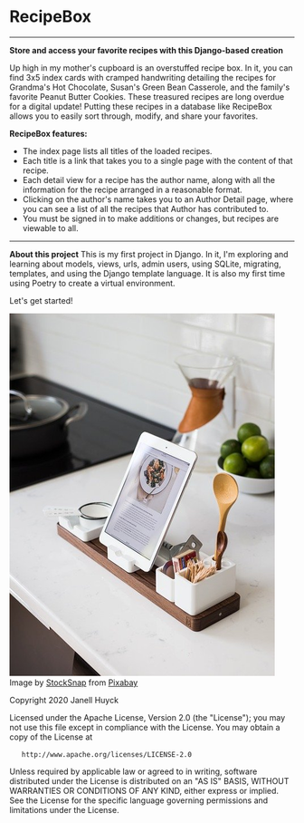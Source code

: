 # RecipeBox
<hr>
<strong>Store and access your favorite recipes with this Django-based creation</strong>

Up high in my mother's cupboard is an overstuffed recipe box.  In it, you can find 3x5 index cards
with cramped handwriting detailing the recipes for Grandma's Hot Chocolate, Susan's Green Bean Casserole,
and the family's favorite Peanut Butter Cookies.  These treasured recipes are long overdue for a digital
update!  Putting these recipes in a database like RecipeBox allows you to easily sort through, modify, 
and share your favorites.

<strong>RecipeBox features:</strong>
<ul>
  <li>The index page lists all titles of the loaded recipes.</li>
  <li>Each title is a link that takes you to a single page with the content of that recipe.</li>
  <li>Each detail view for a recipe has the author name, along with all the information for 
    the recipe arranged in a reasonable format.</li>
  <li>Clicking on the author's name takes you to an Author Detail page, where you can see 
    a list of all the recipes that Author has contributed to.</li>
  <li>You must be signed in to make additions or changes, but recipes are viewable to all.</li>
</ul>
<hr>

<strong>About this project</strong>
This is my first project in Django. In it, I'm exploring and learning about models, views, urls, 
admin users, using SQLite, migrating, templates, and using the Django template language.  It is
also my first time using Poetry to create a virtual environment.  

Let's get started!

<img src="./assets/images/digital_kitchen.jpg" alt="digital kitchen"/><br>
Image by <a href="https://pixabay.com/users/StockSnap-894430/?utm_source=link-attribution&amp;utm_medium=referral&amp;utm_campaign=image&amp;utm_content=2565479">StockSnap</a> from <a href="https://pixabay.com/?utm_source=link-attribution&amp;utm_medium=referral&amp;utm_campaign=image&amp;utm_content=2565479">Pixabay</a>



Copyright 2020 Janell Huyck

   Licensed under the Apache License, Version 2.0 (the "License");
   you may not use this file except in compliance with the License.
   You may obtain a copy of the License at

       http://www.apache.org/licenses/LICENSE-2.0

   Unless required by applicable law or agreed to in writing, software
   distributed under the License is distributed on an "AS IS" BASIS,
   WITHOUT WARRANTIES OR CONDITIONS OF ANY KIND, either express or implied.
   See the License for the specific language governing permissions and
   limitations under the License.

